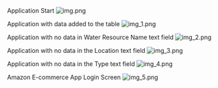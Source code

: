 Application Start
![img.png](img.png)

Application with data added to the table
![img_1.png](img_1.png)

Application with no data in Water Resource Name text field
![img_2.png](img_2.png)

Application with no data in the Location text field
![img_3.png](img_3.png)

Application with no data in the Type text field
![img_4.png](img_4.png)

Amazon E-commerce App Login Screen
![img_5.png](img_5.png)

